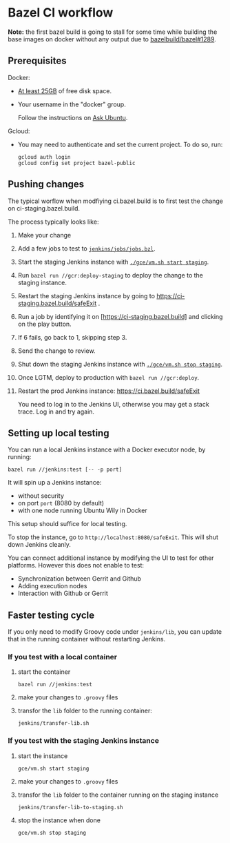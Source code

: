 # Bazel CI workflow

**Note:** the first bazel build is going to stall for some time while
building the base images on docker without any output due to
[bazelbuild/bazel#1289](https://github.com/bazelbuild/bazel/issues/1289).

## Prerequisites

Docker:

*   [At least
    25GB](https://github.com/bazelbuild/continuous-integration/issues/73) of
    free disk space.
*   Your username in the "docker" group.

    Follow the instructions on [Ask
    Ubuntu](https://askubuntu.com/a/477554/671928).

Gcloud:

*   You may need to authenticate and set the current project. To do so, run:

    ```
    gcloud auth login
    gcloud config set project bazel-public
    ```

## Pushing changes

The typical worflow when modfiying ci.bazel.build is to first test the
change on ci-staging.bazel.build.

The process typically looks like:

1.  Make your change
2.  Add a few jobs to test to [`jenkins/jobs/jobs.bzl`](jobs.md).
3.  Start the staging Jenkins instance with [`./gce/vm.sh start staging`](vm.md).
4.  Run `bazel run //gcr:deploy-staging` to deploy the change to
    the staging instance.
5.  Restart the staging Jenkins instance by going to
    https://ci-staging.bazel.build/safeExit .
6.  Run a job by identifying it on [https://ci-staging.bazel.build] and
    clicking on the play button.
7.  If 6 fails, go back to 1, skipping step 3.
8.  Send the change to review.
9.  Shut down the staging Jenkins instance with [`./gce/vm.sh stop staging`](vm.md).
10. Once LGTM, deploy to production with `bazel run //gcr:deploy`.
11. Restart the prod Jenkins instance: https://ci.bazel.build/safeExit

    You need to log in to the Jenkins UI, otherwise you may get a stack trace.
    Log in and try again.

## Setting up local testing

You can run a local Jenkins instance with a Docker executor node, by running:

```
bazel run //jenkins:test [-- -p port]
```

It will spin up a Jenkins instance:

*   without security
*   on port `port` (8080 by default)
*   with one node running Ubuntu Wily in Docker

This setup should suffice for local testing.

To stop the instance, go to `http://localhost:8080/safeExit`. This will shut
down Jenkins cleanly.

You can connect additional instance by modifying the UI to test for other
platforms. However this does not enable to test:

*   Synchronization between Gerrit and Github
*   Adding execution nodes
*   Interaction with Github or Gerrit

## Faster testing cycle

If you only need to modify Groovy code under `jenkins/lib`, you can update that
in the running container without restarting Jenkins.

### If you test with a local container

1.  start the container

    ```
    bazel run //jenkins:test
    ```

2.  make your changes to `.groovy` files
3.  transfor the `lib` folder to the running container:

    ```
    jenkins/transfer-lib.sh
    ```

### If you test with the staging Jenkins instance

1.  start the instance

    ```
    gce/vm.sh start staging
    ```

2.  make your changes to `.groovy` files
3.  transfor the `lib` folder to the container running on the staging instance

    ```
    jenkins/transfer-lib-to-staging.sh
    ```

4.  stop the instance when done

    ```
    gce/vm.sh stop staging
    ```
